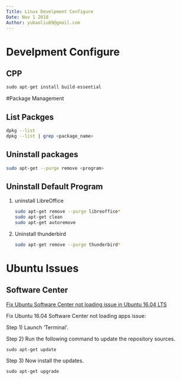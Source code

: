 ```yaml
---
Title: Linux Develpment Configure
Date: Nov 1 2018
Author: yubaoliu89@gmail.com
---
```


# Develpment Configure

## CPP

```cpp
sudo apt-get install build-essential
```
#Package Management

## List Packges

```sh
dpkg --list
dpkg --list | grep <package_name>
```

## Uninstall packages

```sh
sudo apt-get --purge remove <program>
```



## Uninstall Default Program

1. uninstall LibreOffice

    ```sh
    sudo apt-get remove --purge libreoffice*
    sudo apt-get clean
    sudo apt-get autoremove
    ```

1.  Uninstall thunderbird

    ```sh
    sudo apt-get remove --purge thunderbird*
    ```



# Ubuntu Issues

## Software Center

[Fix Ubuntu Software Center not loading issue in Ubuntu 16.04 LTS](https://www.fosslinux.com/1768/fix-ubuntu-software-center-not-loading-issue-in-ubuntu-16-04-lts.htm/)

Fix Ubuntu 16.04 Software Center not loading apps issue:

Step 1) Launch ‘Terminal’.

Step 2) Run the following command to update the repository sources.

```
sudo apt-get update
```

Step 3) Now install the updates.

```
sudo apt-get upgrade
```


